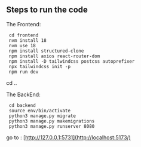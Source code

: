 ## Steps to run the code 

The Frontend:
```
 cd frontend
 nvm install 18
 nvm use 18
 npm install structured-clone
 npm install axios react-router-dom
 npm install -D tailwindcss postcss autoprefixer
 npx tailwindcss init -p
 npm run dev
```
cd ..

The BackEnd:
```
 cd backend
 source env/bin/activate
 python3 manage.py migrate
 python3 manage.py makemigrations
 python3 manage.py runserver 8080

```
go to : [http://127.0.0.1:5731](http://localhost:5173/)
